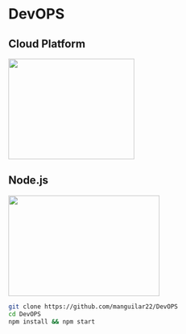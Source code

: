 # DevOPS



## Cloud Platform
<img src="https://github.com/manguilar22/icons/blob/master/heroku.svg" height="200" width="250"/>

## Node.js 
<img src="https://github.com/manguilar22/icons/blob/master/Node.js_logo.svg" width="300" height="200"/>

```bash
git clone https://github.com/manguilar22/DevOPS
cd DevOPS
npm install && npm start 
```

